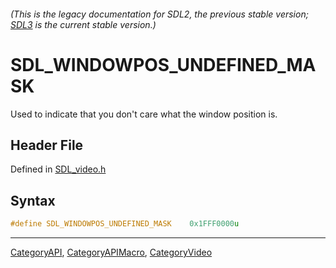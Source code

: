 ###### (This is the legacy documentation for SDL2, the previous stable version; [SDL3](https://wiki.libsdl.org/SDL3/) is the current stable version.)
# SDL_WINDOWPOS_UNDEFINED_MASK

Used to indicate that you don't care what the window position is.

## Header File

Defined in [SDL_video.h](https://github.com/libsdl-org/SDL/blob/SDL2/include/SDL_video.h)

## Syntax

```c
#define SDL_WINDOWPOS_UNDEFINED_MASK    0x1FFF0000u
```

----
[CategoryAPI](CategoryAPI), [CategoryAPIMacro](CategoryAPIMacro), [CategoryVideo](CategoryVideo)

